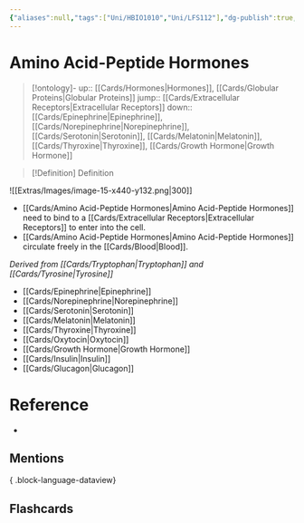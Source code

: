 ```yaml
---
{"aliases":null,"tags":["Uni/HBIO1010","Uni/LFS112"],"dg-publish":true,"permalink":"/cards/amino-acid-peptide-hormones/","dgPassFrontmatter":true}
---
```


# Amino Acid-Peptide Hormones

> [!ontology]-
> up:: [[Cards/Hormones\|Hormones]], [[Cards/Globular Proteins\|Globular Proteins]]
> jump:: [[Cards/Extracellular Receptors\|Extracellular Receptors]]
> down:: [[Cards/Epinephrine\|Epinephrine]], [[Cards/Norepinephrine\|Norepinephrine]], [[Cards/Serotonin\|Serotonin]], [[Cards/Melatonin\|Melatonin]], [[Cards/Thyroxine\|Thyroxine]], [[Cards/Growth Hormone\|Growth Hormone]]

> [!Definition] Definition

![[Extras/Images/image-15-x440-y132.png\|300]]

- [[Cards/Amino Acid-Peptide Hormones\|Amino Acid-Peptide Hormones]] need to bind to a [[Cards/Extracellular Receptors\|Extracellular Receptors]] to enter into the cell. 
- [[Cards/Amino Acid-Peptide Hormones\|Amino Acid-Peptide Hormones]] circulate freely in the [[Cards/Blood\|Blood]]. 

*Derived from [[Cards/Tryptophan\|Tryptophan]] and [[Cards/Tyrosine\|Tyrosine]]*

- [[Cards/Epinephrine\|Epinephrine]]
- [[Cards/Norepinephrine\|Norepinephrine]]
- [[Cards/Serotonin\|Serotonin]]
- [[Cards/Melatonin\|Melatonin]]
- [[Cards/Thyroxine\|Thyroxine]]
- [[Cards/Oxytocin\|Oxytocin]]
- [[Cards/Growth Hormone\|Growth Hormone]]
- [[Cards/Insulin\|Insulin]]
- [[Cards/Glucagon\|Glucagon]]

# Reference

- 

## Mentions


{ .block-language-dataview}

## Flashcards